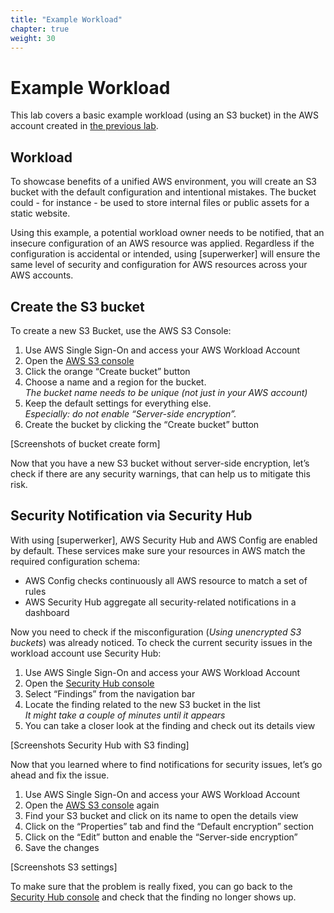 ```yaml
---
title: "Example Workload"
chapter: true
weight: 30
---
```


# Example Workload

This lab covers a basic example workload (using an S3 bucket) in the AWS account created in [the previous lab](/05_labs/02_org_setup.html). 

## Workload

To showcase benefits of a unified AWS environment, you will create an S3 bucket with the default configuration and intentional mistakes. The bucket could - for instance - be used to store internal files or public assets for a static website.

Using this example, a potential workload owner needs to be notified, that an insecure configuration of an AWS resource was applied. Regardless if the configuration is accidental or intended, using [superwerker] will ensure the same level of security and configuration for AWS resources across your AWS accounts.

## Create the S3 bucket

To create a new S3 Bucket, use the AWS S3 Console:

1. Use AWS Single Sign-On and access your AWS Workload Account
1. Open the [AWS S3 console](https://s3.console.aws.amazon.com/s3/home)
1. Click the orange “Create bucket” button
1. Choose a name and a region for the bucket.\
   _The bucket name needs to be unique (not just in your AWS account)_
1. Keep the default settings for everything else. \
   _Especially: do not enable “Server-side encryption”._
1. Create the bucket by clicking the “Create bucket” button

[Screenshots of bucket create form]

Now that you have a new S3 bucket without server-side encryption, let’s check if there are any security warnings, that can help us to mitigate this risk.

## Security Notification via Security Hub

With using [superwerker], AWS Security Hub and AWS Config are enabled by default. These services make sure your resources in AWS match the required configuration schema:

- AWS Config checks continuously all AWS resource to match a set of rules
- AWS Security Hub aggregate all security-related notifications in a dashboard

Now you need to check if the misconfiguration (_Using unencrypted S3 buckets_) was already noticed. To check the current security issues in the workload account use Security Hub:

1. Use AWS Single Sign-On and access your AWS Workload Account
1. Open the [Security Hub console](https://eu-central-1.console.aws.amazon.com/securityhub/home?region=eu-central-1#/summary)
1. Select “Findings” from the navigation bar
1. Locate the finding related to the new S3 bucket in the list \
   _It might take a couple of minutes until it appears_
1. You can take a closer look at the finding and check out its details view

[Screenshots Security Hub with S3 finding]

Now that you learned where to find notifications for security issues, let’s go ahead and fix the issue.

1. Use AWS Single Sign-On and access your AWS Workload Account
1. Open the [AWS S3 console](https://s3.console.aws.amazon.com/s3/home) again
1. Find your S3 bucket and click on its name to open the details view
1. Click on the “Properties” tab and find the “Default encryption” section
1. Click on the “Edit” button and enable the “Server-side encryption”
1. Save the changes

[Screenshots S3 settings]

To make sure that the problem is really fixed, you can go back to the [Security Hub console](https://eu-central-1.console.aws.amazon.com/securityhub/home?region=eu-central-1#/summary) and check that the finding no longer shows up.
